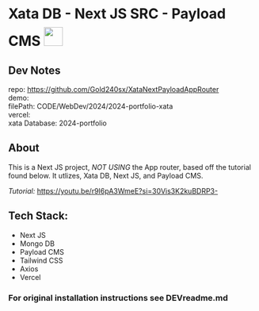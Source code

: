 # Xata DB - Next JS SRC - Payload CMS <img style=" height:38px; padding-top:10px;" src="https://i.ibb.co/ydRpMMZ/Untitled.png"/>

## Dev Notes

repo: https://github.com/Gold240sx/XataNextPayloadAppRouter<br />
demo: <br />
filePath: CODE/WebDev/2024/2024-portfolio-xata <br />
vercel: <br />
xata Database: 2024-portfolio <br />

## About

This is a Next JS project, _NOT USING_ the App router, based off the tutorial found below. It utlizes, Xata DB, Next JS, and Payload CMS.

_Tutorial:_ https://youtu.be/r9I6pA3WmeE?si=30Vis3K2kuBDRP3-

## Tech Stack:

-   Next JS
-   Mongo DB
-   Payload CMS
-   Tailwind CSS
-   Axios
-   Vercel

### For original installation instructions see DEVreadme.md
